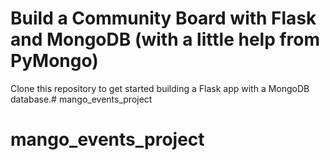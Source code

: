 # Build a Community Board with Flask and MongoDB (with a little help from PyMongo)

Clone this repository to get started building a Flask app with a MongoDB database.# mango_events_project
# mango_events_project
